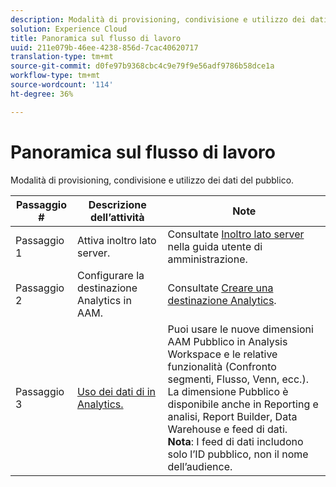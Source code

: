 ```yaml
---
description: Modalità di provisioning, condivisione e utilizzo dei dati del pubblico.
solution: Experience Cloud
title: Panoramica sul flusso di lavoro
uuid: 211e079b-46ee-4238-856d-7cac40620717
translation-type: tm+mt
source-git-commit: d0fe97b9368cbc4c9e79f9e56adf9786b58dce1a
workflow-type: tm+mt
source-wordcount: '114'
ht-degree: 36%

---
```



# Panoramica sul flusso di lavoro

Modalità di provisioning, condivisione e utilizzo dei dati del pubblico.

| Passaggio # | Descrizione dell’attività | Note |
|--- |--- |--- |
| Passaggio 1 | Attiva inoltro lato server. | Consultate [Inoltro lato server](/help/admin/admin/c-server-side-forwarding/ssf.md) nella guida utente di amministrazione. |
| Passaggio 2 | Configurare la destinazione Analytics in AAM. | Consultate [Creare una destinazione Analytics](https://docs.adobe.com/content/help/it-IT/audience-manager/user-guide/features/destinations/experience-cloud-destinations/create-analytics-destination.html). |
| Passaggio 3 | [Uso dei dati di in Analytics.](/help/integrate/c-audience-analytics/c-workflow/use-audience-data-analytics.md) | Puoi usare le nuove dimensioni AAM Pubblico in  Analysis Workspace e le relative funzionalità (Confronto segmenti, Flusso, Venn, ecc.). <br>La dimensione Pubblico è disponibile anche in Reporting e analisi, Report Builder, Data Warehouse e feed di dati. <br>**Nota**: I feed di dati includono solo l’ID pubblico, non il nome dell’audience. |
